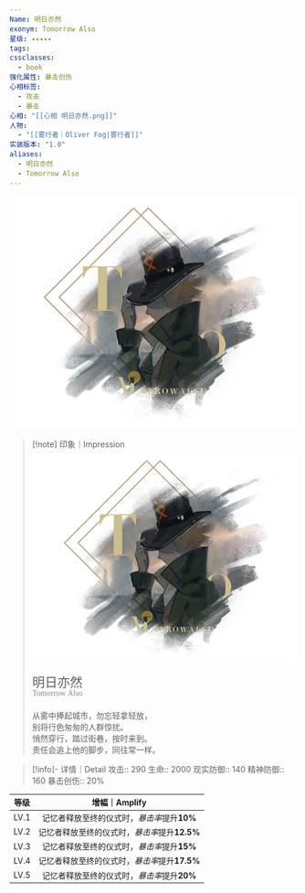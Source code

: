 ```yaml
---
Name: 明日亦然
exonym: Tomorrow Also
星级: ✦✦✦✦✦
tags: 
cssclasses:
  - book
强化属性: 暴击创伤
心相标签:
  - 攻击
  - 暴击
心相: "[[心相 明日亦然.png]]"
人物:
  - "[[雾行者｜Oliver Fog|雾行者]]"
实装版本: "1.0"
aliases:
  - 明日亦然
  - Tomorrow Also
---
```

![cover](assets/明日亦然｜Tomorrow%20Also.assets/心相%20明日亦然.png)

> [!note] 印象｜Impression
> ![心相 明日亦然|inlL|300](assets/明日亦然｜Tomorrow%20Also.assets/心相%20明日亦然.png)
> <p style="font-family: '家族宋', sans-serif; font-size: 22px; line-height: 0.75; text-indent: 0;">明日亦然<br><span style="font-family: serif; font-size: 14px; color: #888888;">Tomorrow Also</span></p>
> 
> 从雾中捧起城市，勿忘轻拿轻放，  
> 别将行色匆匆的人群惊扰。  
> 悄然穿行，踏过街巷，按时来到。  
> 责任会追上他的脚步，同往常一样。

> [!info]- 详情｜Detail
> 攻击:: 290
> 生命:: 2000
> 现实防御:: 140
> 精神防御:: 160
> 暴击创伤:: 20%

| 等级 |                 增幅｜Amplify                 |
| :--: | :-------------------------------------------: |
| LV.1 |  记忆者释放至终的仪式时，*暴击率*提升**10%**  |
| LV.2 | 记忆者释放至终的仪式时，*暴击率*提升**12.5%** |
| LV.3 |  记忆者释放至终的仪式时，*暴击率*提升**15%**  |
| LV.4 | 记忆者释放至终的仪式时，*暴击率*提升**17.5%** |
| LV.5 |  记忆者释放至终的仪式时，*暴击率*提升**20%**  |
